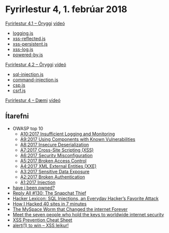 # Fyrirlestur 4, 1. febrúar 2018

[Fyrirlestur 4.1 – Öryggi](04.1.security.md) [vídeó](https://www.youtube.com/watch?v=jAHu-m1Gcr4)

* [logging.js](daemi/01.logging.js)
* [xss-reflected.js](daemi/02.xss-reflected.js)
* [xss-persistent.js](daemi/03.xss-persistent.js)
* [xss-log.js](daemi/04.xss-log.js)
* [powered-by.js](daemi/05.powered-by.js)

[Fyrirlestur 4.2 – Öryggi](04.2.security.md) [vídeó](https://youtu.be/A8U73qisyQo)

* [sql-injection.js](daemi/06.sql-injection.js)
* [command-injection.js](daemi/07.command-injection.js)
* [csp.js](daemi/08.csp.js)
* [csrf.js](daemi/09.csrf.js)

[Fyrirlestur 4 – Dæmi](../../daemi/f4-daemi/) [vídeó](https://youtu.be/XHvDatOMwE4)

## Ítarefni

* OWASP top 10
  - [A10:2017 Insufficient Logging and Monitoring](https://github.com/OWASP/Top10/blob/master/2017/en/0xaa-logging-detection-response.md)
  - [A9:2017 Using Components with Known Vulnerabilities](https://github.com/OWASP/Top10/blob/master/2017/en/0xa9-known-vulns.md)
  - [A8:2017 Insecure Deserialization](https://github.com/OWASP/Top10/blob/master/2017/en/0xa8-insecure-deserialization.md)
  - [A7:2017 Cross-Site Scripting (XSS)](https://github.com/OWASP/Top10/blob/master/2017/en/0xa7-xss.md)
  - [A6:2017 Security Misconfiguration](https://github.com/OWASP/Top10/blob/master/2017/en/0xa6-security-misconfiguration.md)
  - [A5:2017 Broken Access Control](https://github.com/OWASP/Top10/blob/master/2017/en/0xa5-broken-access-control.md)
  - [A4:2017 XML External Entities (XXE)](https://github.com/OWASP/Top10/blob/master/2017/en/0xa4-xxe.md)
  - [A3:2017 Sensitive Data Exposure](https://github.com/OWASP/Top10/blob/master/2017/en/0xa3-sensitive-data-disclosure.md)
  - [A2:2017 Broken Authentication](https://github.com/OWASP/Top10/blob/master/2017/en/0xa2-broken-authentication.md)
  - [A1:2017 Injection](https://github.com/OWASP/Top10/blob/master/2017/en/0xa1-injection.md)
* [have i been pwned?](https://haveibeenpwned.com/)
* [Reply All #130: The Snapchat Thief](https://www.gimletmedia.com/reply-all/130-lizard)
* [Hacker Lexicon: SQL Injections, an Everyday Hacker’s Favorite Attack](https://www.wired.com/2016/05/hacker-lexicon-sql-injections-everyday-hackers-favorite-attack/)
* [How I Hacked 40 sites in 7 minutes](https://hackernoon.com/how-i-hacked-40-websites-in-7-minutes-5b4c28bc8824)
* [The MySpace Worm that Changed the internet Forever](https://motherboard.vice.com/en_us/article/wnjwb4/the-myspace-worm-that-changed-the-internet-forever)
* [Meet the seven people who hold the keys to worldwide internet security](https://www.theguardian.com/technology/2014/feb/28/seven-people-keys-worldwide-internet-security-web)
* [XSS Prevention Cheat Sheet][1]
* [alert(1) to win – XSS leikur!](https://alf.nu/alert1)

[1]: https://www.owasp.org/index.php/SQL_Injection_Prevention_Cheat_Sheet
